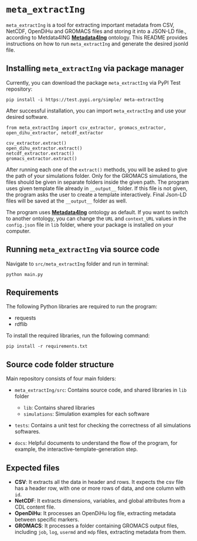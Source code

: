 
# `meta_extractIng`

`meta_extractIng` is a tool for extracting important metadata from CSV, NetCDF, OpenDiHu and GROMACS files and storing it into a JSON-LD file., according to Metdata4ING **[Metadata4Ing](https://nfdi4ing.pages.rwth-aachen.de/metadata4ing/metadata4ing/)** ontology. This README provides instructions on how to run `meta_extractIng` and generate the desired jsonld file.

## Installing `meta_extractIng` via package manager
Currently, you can download the package `meta_extractIng` via PyPI Test repository:

    pip install -i https://test.pypi.org/simple/ meta-extractIng

After successful installation, you can import `meta_extractIng` and use your desired software.  

    from meta_extractIng import csv_extractor, gromacs_extractor, open_dihu_extractor, netcdf_extractor
    
    csv_extractor.extract()
    open_dihu_extractor.extract()
    netcdf_extractor.extract()
    gromacs_extractor.extract()

After running each one of the `extract()` methods, you will be asked to give the path of your simulations folder. Only for the GROMACS simulations, the files should be given in separate folders inside the given path. The program uses given template file already in `__output__` folder. If this file is not given, the program asks the user to create a template interactively. Final Json-LD files will be saved at the `__output__` folder as well.

The program uses **[Metadata4Ing](https://nfdi4ing.pages.rwth-aachen.de/metadata4ing/metadata4ing/ontology.xml)** ontology as default. If you want to switch to another ontology, you can change the `URL` and `context_URL` values in the `config.json` file in `lib` folder, where your package is installed on your computer.

## Running `meta_extractIng` via source code

Navigate to `src/meta_extractIng` folder and run in terminal:

    python main.py

## Requirements

The following Python libraries are required to run the program:
- requests
- rdflib

To install the required libraries, run the following command:
```
pip install -r requirements.txt
```
## Source code folder structure

Main repository consists of four main folders:

 -  `meta_extractIng/src`: Contains source code,  and shared libraries in `lib` folder
	 - `lib`: Contains shared libraries
	 - `simulations`: Simulation examples for each software
 -  `tests`: Contains a unit test for checking the correctness of all simulations softwares.

 -  `docs`: Helpful documents to understand the flow of the program, for example, the interactive-template-generation step.
 
## Expected files

- **CSV**: It extracts all the data in header and rows. It expects the csv file has a header row, with one or more rows of data, and one column with `id`.
- **NetCDF**: It extracts dimensions, variables, and global attributes from a CDL content file.
- **OpenDiHu**: It processes an OpenDiHu log file, extracting metadata between specific markers.
- **GROMACS**: It processes a folder containing GROMACS output files, including `job`, `log`, `usermd` and `mdp` files, extracting metadata from them.
